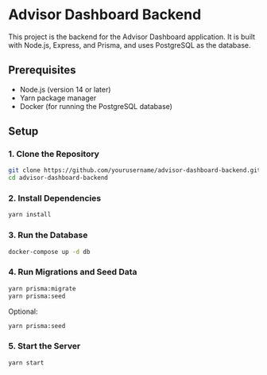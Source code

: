 # Advisor Dashboard Backend

This project is the backend for the Advisor Dashboard application. It is built with Node.js, Express, and Prisma, and uses PostgreSQL as the database.

## Prerequisites

- Node.js (version 14 or later)
- Yarn package manager
- Docker (for running the PostgreSQL database)

## Setup

### 1. Clone the Repository

```bash
git clone https://github.com/yourusername/advisor-dashboard-backend.git
cd advisor-dashboard-backend
```

### 2. Install Dependencies

```bash
yarn install
```

### 3. Run the Database

```bash
docker-compose up -d db
```

### 4. Run Migrations and Seed Data

```bash
yarn prisma:migrate
yarn prisma:seed
```

Optional:

```bash
yarn prisma:seed
```

### 5. Start the Server

```bash
yarn start
```
